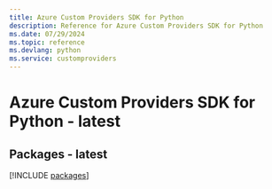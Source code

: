 ```yaml
---
title: Azure Custom Providers SDK for Python
description: Reference for Azure Custom Providers SDK for Python
ms.date: 07/29/2024
ms.topic: reference
ms.devlang: python
ms.service: customproviders
---
```

# Azure Custom Providers SDK for Python - latest
## Packages - latest
[!INCLUDE [packages](custom-providers-index.md)]